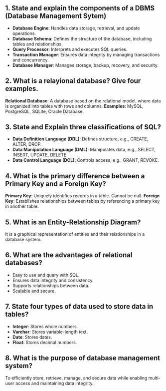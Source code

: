 ## 1. State and explain the components of a DBMS (Database Management Sytem)
* **Database Engine**: Handles data storage, retrieval, and update operations.
* **Database Schema**: Defines the structure of the database, including tables and relationships.
* **Query Processor**: Interprets and executes SQL queries.
* **Transaction Manager**: Ensures data integrity by managing transactions and concurrency.
* **Database Manager**: Manages storage, backup, recovery, and security.

## 2. What is a relayional database? Give four examples.
**Relational Database**: A database based on the relational model, where data is organized into tables with rows and columns.
**Examples**: MySQL, PostgreSQL, SQLite, Oracle Database.

## 3. State and Explain three classifications of SQL?
* **Data Definition Language (DDL)**: Defines structure, e.g., CREATE, ALTER, DROP.
* **Data Manipulation Language (DML)**: Manipulates data, e.g., SELECT, INSERT, UPDATE, DELETE.
* **Data Control Language (DCL)**: Controls access, e.g., GRANT, REVOKE.

## 4. What is the primary difference between a Primary Key and a Foreign Key?
**Primary Key**: Uniquely identifies records in a table. Cannot be null.
**Foreign Key**: Establishes relationships between tables by referencing a primary key in another table.

## 5. What is an Entity-Relationship Diagram?
It is a graphical representation of entities and their relationships in a database system.

## 6. What are the advantages of relational databases?
* Easy to use and query with SQL.
* Ensures data integrity and consistency.
* Supports relationships between data.
* Scalable and secure.

## 7. State four types of data used to store data in tables?
* **Integer**: Stores whole numbers.
* **Varchar**: Stores variable-length text.
* **Date**: Stores dates.
* **Float**: Stores decimal numbers.

## 8. What is the purpose of database management system?
To efficiently store, retrieve, manage, and secure data while enabling multi-user access and maintaining data integrity.
